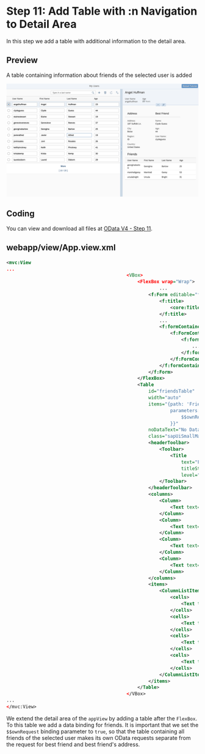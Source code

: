 <!-- loio19cc773a60d944c8bb588056f665de04 -->

# Step 11: Add Table with :n Navigation to Detail Area

In this step we add a table with additional information to the detail area.



<a name="loio19cc773a60d944c8bb588056f665de04__section_bt4_fxc_z1b"/>

## Preview

   
  
<a name="loio19cc773a60d944c8bb588056f665de04__fig_ybl_pdx_4cb"/>A table containing information about friends of the selected user is added

 ![](images/Tut_OD4_Step_11_45abd62.png "A table containing information about friends of the selected user is added") 



<a name="loio19cc773a60d944c8bb588056f665de04__section_tsr_gxc_z1b"/>

## Coding

You can view and download all files at [OData V4 - Step 11](https://ui5.sap.com/#/entity/sap.ui.core.tutorial.odatav4/sample/sap.ui.core.tutorial.odatav4.11/code).



<a name="loio19cc773a60d944c8bb588056f665de04__section_pp2_mxc_z1b"/>

## webapp/view/App.view.xml

```xml
<mvc:View
...
											<VBox>
												<FlexBox wrap="Wrap">
														...
													<f:Form	editable="false">
														<f:title>
															<core:Title text="{i18n>bestFriendTitleText}" />
														</f:title>
														...
														<f:formContainers>
															<f:FormContainer>
																<f:formElements>
																	...
																</f:formElements>
															</f:FormContainer>
														</f:formContainers>
													</f:Form>
												</FlexBox>
												<Table
													id="friendsTable"
													width="auto"
													items="{path: 'Friends',
															parameters: {
																$$ownRequest: true
															}}"
													noDataText="No Data"
													class="sapUiSmallMarginBottom">
													<headerToolbar>
														<Toolbar>
															<Title
																text="Friends"
																titleStyle="H3"
																level="H3"/>
														</Toolbar>
													</headerToolbar>
													<columns>
														<Column>
															<Text text="User Name"/>
														</Column>
														<Column>
															<Text text="First Name"/>
														</Column>
														<Column>
															<Text text="Last Name"/>
														</Column>
														<Column>
															<Text text="Age"/>
														</Column>
													</columns>
													<items>
														<ColumnListItem>
															<cells>
																<Text text="{UserName}"/>
															</cells>
															<cells>
																<Text text="{FirstName}"/>
															</cells>
															<cells>
																<Text text="{LastName}"/>
															</cells>
															<cells>
																<Text text="{Age}"/>
															</cells>
														</ColumnListItem>
													</items>
												</Table>
											</VBox>
...
</mvc:View>
```

We extend the detail area of the `appView` by adding a table after the `FlexBox`. To this table we add a data binding for friends. It is important that we set the `$$ownRequest` binding parameter to `true`, so that the table containing all friends of the selected user makes its own OData requests separate from the request for best friend and best friend's address.

